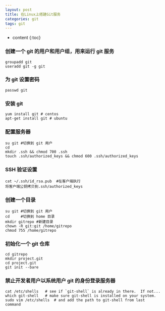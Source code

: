 ```yaml
---
layout: post
title: 在Linux上搭建Git服务
categories: git
tags: git
---
```


* content
{:toc}

### 创建一个 git 的用户和用户组，用来运行 git 服务
```
groupadd git
useradd git -g git
```
### 为 git 设置密码
```
passwd git
```

### 安装 git
```
yum install git # centos
apt-get install git # ubuntu
```




### 配置服务器
```
su git #切换到 git 用户  
cd
mkdir .ssh && chmod 700 .ssh
touch .ssh/authorized_keys && chmod 600 .ssh/authorized_keys
```
### SSH 验证设置
```
cat ~/.ssh/id_rsa.pub  #在客户端执行
将客户端公钥拷贝到.ssh/authorized_keys
```

### 创建一个目录
```
su git #切换到 git 用户  
cd     #切换到 home 目录  
mkdir gitrepo #新建目录
chown -R git:git /home/gitrepo
chmod 755 /home/gitrepo
```

### 初始化一个 git 仓库
```
cd gitrepo
mkdir project.git
cd project.git
git init --bare
```
### 禁止开发者用户以系统用户 git 的身份登录服务器
```
cat /etc/shells   # see if `git-shell` is already in there.  If not...
which git-shell   # make sure git-shell is installed on your system.
sudo vim /etc/shells  # and add the path to git-shell from last command
```
